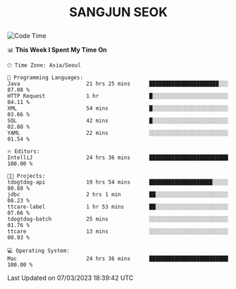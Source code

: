 <h1>
 <p align="center">
   SANGJUN SEOK
 </p>
</h1>

<!--START_SECTION:waka-->
![Code Time](http://img.shields.io/badge/Code%20Time-2%2C300%20hrs%2055%20mins-blue)

📊 **This Week I Spent My Time On** 

```text
🕑︎ Time Zone: Asia/Seoul

💬 Programming Languages: 
Java                     21 hrs 25 mins      ██████████████████████░░░   87.08 % 
HTTP Request             1 hr                █░░░░░░░░░░░░░░░░░░░░░░░░   04.11 % 
XML                      54 mins             █░░░░░░░░░░░░░░░░░░░░░░░░   03.66 % 
SQL                      42 mins             █░░░░░░░░░░░░░░░░░░░░░░░░   02.88 % 
YAML                     22 mins             ░░░░░░░░░░░░░░░░░░░░░░░░░   01.54 % 

🔥 Editors: 
IntelliJ                 24 hrs 36 mins      █████████████████████████   100.00 % 

🐱‍💻 Projects: 
tdogtdog-api             19 hrs 54 mins      ████████████████████░░░░░   80.88 % 
jdbc                     2 hrs 1 min         ██░░░░░░░░░░░░░░░░░░░░░░░   08.23 % 
ttcare-label             1 hr 53 mins        ██░░░░░░░░░░░░░░░░░░░░░░░   07.66 % 
tdogtdog-batch           25 mins             ░░░░░░░░░░░░░░░░░░░░░░░░░   01.76 % 
ttcare                   13 mins             ░░░░░░░░░░░░░░░░░░░░░░░░░   00.93 % 

💻 Operating System: 
Mac                      24 hrs 36 mins      █████████████████████████   100.00 % 
```


 Last Updated on 07/03/2023 18:39:42 UTC
<!--END_SECTION:waka-->
